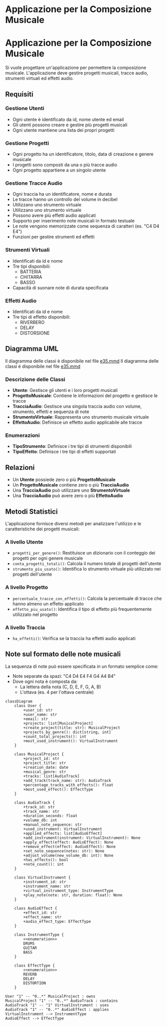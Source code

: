 # Applicazione per la Composizione Musicale

# Applicazione per la Composizione Musicale

Si vuole progettare un'applicazione per permettere la composizione musicale. L'applicazione deve gestire progetti musicali, tracce audio, strumenti virtuali ed effetti audio.

## Requisiti

### Gestione Utenti

- Ogni utente è identificato da id, nome utente ed email
- Gli utenti possono creare e gestire più progetti musicali
- Ogni utente mantiene una lista dei propri progetti

### Gestione Progetti

- Ogni progetto ha un identificatore, titolo, data di creazione e genere musicale
- I progetti sono composti da una o più tracce audio
- Ogni progetto appartiene a un singolo utente

### Gestione Tracce Audio

- Ogni traccia ha un identificatore, nome e durata
- Le tracce hanno un controllo del volume in decibel
- Utilizzano uno strumento virtuale
- Utilizzano uno strumento virtuale
- Possono avere più effetti audio applicati
- Supporto per inserimento note musicali in formato testuale
- Le note vengono memorizzate come sequenza di caratteri (es. "C4 D4 E4")
- Funzioni per gestire strumenti ed effetti

### Strumenti Virtuali

- Identificati da id e nome
- Tre tipi disponibili:
  - BATTERIA
  - CHITARRA
  - BASSO
- Capacità di suonare note di durata specificata

### Effetti Audio

- Identificati da id e nome
- Tre tipi di effetto disponibili:
  - RIVERBERO
  - DELAY
  - DISTORSIONE

## Diagramma UML

Il diagramma delle classi è disponibile nel file [e35.mmd](../docs/e35.mmd)
Il diagramma delle classi è disponibile nel file [e35.mmd](../docs/e35.mmd)

### Descrizione delle Classi

- **Utente**: Gestisce gli utenti e i loro progetti musicali
- **ProgettoMusicale**: Contiene le informazioni del progetto e gestisce le tracce
- **TracciaAudio**: Gestisce una singola traccia audio con volume, strumento, effetti e sequenza di note
- **StrumentoVirtuale**: Rappresenta uno strumento musicale virtuale
- **EffettoAudio**: Definisce un effetto audio applicabile alle tracce

### Enumerazioni

- **TipoStrumento**: Definisce i tre tipi di strumenti disponibili
- **TipoEffetto**: Definisce i tre tipi di effetti supportati

## Relazioni

- Un **Utente** possiede zero o più **ProgettoMusicale**
- Un **ProgettoMusicale** contiene zero o più **TracciaAudio**
- Una **TracciaAudio** può utilizzare uno **StrumentoVirtuale**
- Una **TracciaAudio** può avere zero o più **EffettoAudio**

## Metodi Statistici

L'applicazione fornisce diversi metodi per analizzare l'utilizzo e le caratteristiche dei progetti musicali:

### A livello Utente

- `progetti_per_genere()`: Restituisce un dizionario con il conteggio dei progetti per ogni genere musicale
- `conta_progetti_totali()`: Calcola il numero totale di progetti dell'utente
- `strumento_piu_usato()`: Identifica lo strumento virtuale più utilizzato nei progetti dell'utente

### A livello Progetto

- `percentuale_tracce_con_effetti()`: Calcola la percentuale di tracce che hanno almeno un effetto applicato
- `effetto_piu_usato()`: Identifica il tipo di effetto più frequentemente utilizzato nel progetto

### A livello Traccia

- `ha_effetti()`: Verifica se la traccia ha effetti audio applicati

## Note sul formato delle note musicali

La sequenza di note può essere specificata in un formato semplice come:

- Note separate da spazi: "C4 D4 E4 F4 G4 A4 B4"
- Dove ogni nota è composta da:
  - La lettera della nota (C, D, E, F, G, A, B)
  - L'ottava (es. 4 per l'ottava centrale)



```mermaid
classDiagram
    class User {
        +user_id: str
        +user_name: str
        +email: str 
        +projects: list[MusicalProject]
        +create_project(title: str): MusicalProject
        +projects_by_genre(): dict[string, int]
        +count_total_projects(): int
        +most_used_instrument(): VirtualInstrument
    }

    class MusicalProject {
        +project_id: str
        +project_title: str
        +creation_date: date
        +musical_genre: str
        +tracks: list[AudioTrack]
        +add_track(track_name: str): AudioTrack
        +percentage_tracks_with_effects(): float
        +most_used_effect(): EffectType
    }

    class AudioTrack {
        +track_id: str
        +track_name: str
        +duration_seconds: float
        +volume_db: int
        +manual_note_sequence: str
        +used_instrument: VirtualInstrument
        +applied_effects: list[AudioEffect]
        +add_instrument(instrument: VirtualInstrument): None
        +apply_effect(effect: AudioEffect): None
        +remove_effect(effect: AudioEffect): None
        +set_note_sequence(notes: str): None
        +adjust_volume(new_volume_db: int): None
        +has_effects(): bool
        +note_count(): int
    }

    class VirtualInstrument {
        +instrument_id: str
        +instrument_name: str
        +virtual_instrument_type: InstrumentType
        +play_note(note: str, duration: float): None
    }

    class AudioEffect {
        +effect_id: str
        +effect_name: str
        +audio_effect_type: EffectType
    }

    class InstrumentType {
        <<enumeration>>
        DRUMS
        GUITAR
        BASS
    }

    class EffectType {
        <<enumeration>>
        REVERB
        DELAY
        DISTORTION
    }

User "1" -- "0..*" MusicalProject : owns
MusicalProject "1" -- "0..*" AudioTrack : contains
AudioTrack "1" -- "1" VirtualInstrument : uses
AudioTrack "1" -- "0..*" AudioEffect : applies
VirtualInstrument --> InstrumentType
AudioEffect --> EffectType
```